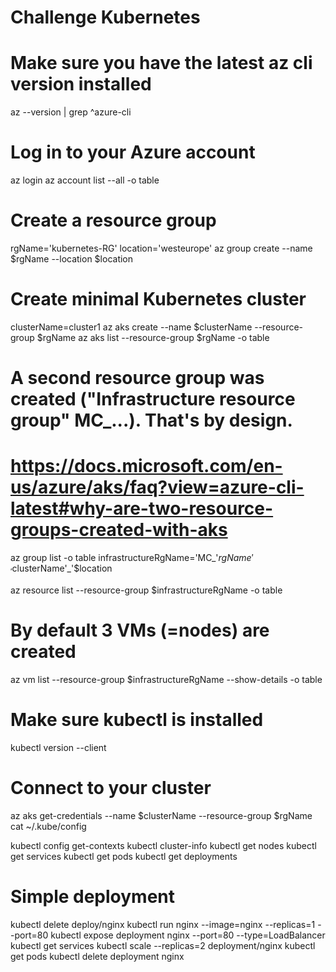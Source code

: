 # Challenge Kubernetes 

# Make sure you have the latest az cli version installed
az --version | grep ^azure-cli

# Log in to your Azure account
az login
az account list --all -o table

# Create a resource group
rgName='kubernetes-RG'
location='westeurope'
az group create --name $rgName --location $location

# Create minimal Kubernetes cluster
clusterName=cluster1
az aks create --name $clusterName --resource-group $rgName
az aks list --resource-group $rgName -o table

# A second resource group was created ("Infrastructure resource group" MC_...). That's by design.
# https://docs.microsoft.com/en-us/azure/aks/faq?view=azure-cli-latest#why-are-two-resource-groups-created-with-aks
az group list -o table
infrastructureRgName='MC_'$rgName'_'$clusterName'_'$location

az resource list --resource-group $infrastructureRgName -o table

# By default 3 VMs (=nodes) are created
az vm list --resource-group $infrastructureRgName --show-details -o table


# Make sure kubectl is installed
kubectl version --client

# Connect to your cluster
az aks get-credentials --name $clusterName --resource-group $rgName
cat ~/.kube/config

kubectl config get-contexts
kubectl cluster-info
kubectl get nodes
kubectl get services
kubectl get pods
kubectl get deployments


# Simple deployment
kubectl delete deploy/nginx
kubectl run nginx --image=nginx --replicas=1 --port=80
kubectl expose deployment nginx --port=80 --type=LoadBalancer
kubectl get services
kubectl scale --replicas=2 deployment/nginx
kubectl get pods
kubectl delete deployment nginx